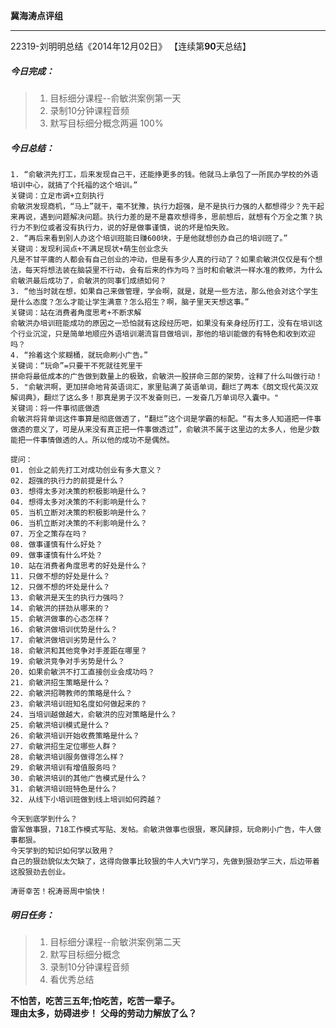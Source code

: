 **冀海涛点评组**

------

22319-刘明明总结《2014年12月02日》
【连续第**90**天总结】

##### __今日完成：__
>1. 目标细分课程--俞敏洪案例第一天
>2. 录制10分钟课程音频
>3. 默写目标细分概念两遍 100%

##### __今日总结：__
	1. “俞敏洪先打工，后来发现自己干，还能挣更多的钱。他就马上承包了一所民办学校的外语培训中心，就搞了个托福的这个培训。”
	关键词：立足市调+立刻执行
	俞敏洪发现商机，“马上”就干，毫不犹豫，执行力超强，是不是执行力强的人都想得少？先干起来再说，遇到问题解决问题。执行力差的是不是喜欢想得多，思前想后，就想有个万全之策？执行力不到位或者没有执行力，说的好是做事谨慎，说的坏是怕失败。
	2. “再后来看到别人办这个培训班能日赚600块，于是他就想创办自己的培训班了。”
	关键词：发现利润点+不满足现状+萌生创业念头
	凡是不甘平庸的人都会有自己创业的冲动，但是有多少人真的行动了？如果俞敏洪仅仅是有个想法，每天将想法装在脑袋里不行动，会有后来的作为吗？当时和俞敏洪一样水准的教师，为什么俞敏洪最后成功了，俞敏洪的同事们成绩如何？
	3. “他当时就在想，如果自己来做管理，学会啊，就是，就是一些方法，那么他会对这个学生是什么态度？怎么才能让学生满意？怎么招生？啊，脑子里天天想这事。”
	关键词：站在消费者角度思考+不断求解
	俞敏洪办培训班能成功的原因之一恐怕就有这段经历吧，如果没有亲身经历打工，没有在培训这个行业沉淀，只是简单地顺应外语培训潮流盲目做培训，那他的培训能做的有特色和收到欢迎吗？
	4. “拎着这个浆糊桶，就玩命刷小广告。”
	关键词：“玩命”=只要干不死就往死里干
	拼命将最低成本的广告做到数量上的极致，俞敏洪一股拼命三郎的架势，诠释了什么叫做行动！
	5. "俞敏洪啊，更加拼命地背英语词汇，家里贴满了英语单词，翻烂了两本《朗文现代英汉双解词典》，翻烂了这么多！那真是男子汉不发奋则已，一发奋几万单词尽入囊中。"
	关键词：将一件事彻底做透
	俞敏洪将背单词这件事算是彻底做透了，“翻烂”这个词是学霸的标配。“有太多人知道把一件事做透的意义了，可是从来没有真正把一件事做透过”，俞敏洪不属于这里边的太多人，他是少数能把一件事情做透的人。所以他的成功不是偶然。
	
	提问：
	01. 创业之前先打工对成功创业有多大意义？
	02. 超强的执行力的前提是什么？
	03. 想得太多对决策的积极影响是什么？
	04. 想得太多对决策的不利影响是什么？
	05. 当机立断对决策的积极影响是什么？
	06. 当机立断对决策的不利影响是什么？
	07. 万全之策存在吗？
	08. 做事谨慎有什么好处？
	09. 做事谨慎有什么坏处？
	10. 站在消费者角度思考的好处是什么？
	11. 只做不想的好处是什么？
	12. 只做不想的坏处是什么？
	13. 俞敏洪是天生的执行力强吗？
	14. 俞敏洪的拼劲从哪来的？
	15. 俞敏洪做事的心态怎样？
	16. 俞敏洪做培训优势是什么？
	17. 俞敏洪做培训劣势是什么？
	18. 俞敏洪和其他竞争对手差距在哪里？
	19. 俞敏洪竞争对手劣势是什么？
	20. 如果俞敏洪不打工直接创业会成功吗？
	21. 俞敏洪招生策略是什么？
	22. 俞敏洪招聘教师的策略是什么？
	23. 俞敏洪培训班知名度如何做起来的？
	24. 当培训越做越大，俞敏洪的应对策略是什么？
	25. 俞敏洪培训模式是什么？
	26. 俞敏洪培训开始收费策略是什么？
	27. 俞敏洪招生定位哪些人群？
	28. 俞敏洪培训服务做得怎么样？
	29. 俞敏洪培训有增值服务吗？
	30. 俞敏洪培训的其他广告模式是什么？
	31. 俞敏洪培训班特色是什么？
	32. 从线下小培训班做到线上培训如何跨越？
	
	今天到底学到什么？
	雷军做事狠，718工作模式写贴、发帖。俞敏洪做事也很狠，寒风肆掠，玩命刷小广告，牛人做事都狠。
    今天学到的知识如何学以致用？
	自己的狠劲貌似太欠缺了，这得向做事比较狠的牛人大V门学习，先做到狠劲学三大，后边带着这股狠劲去创业。
	
    涛哥幸苦！祝涛哥周中愉快！
##### __明日任务：__
>1. 目标细分课程--俞敏洪案例第二天
>2. 默写目标细分概念
>3. 录制10分钟课程音频
>4. 看优秀总结

**不怕苦，吃苦三五年;怕吃苦，吃苦一辈子。**  
**理由太多，妨碍进步！**
**父母的劳动力解放了么？**